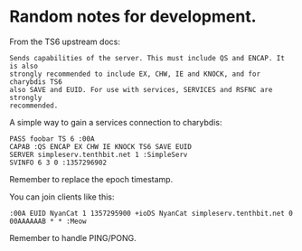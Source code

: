# Random notes for development.

From the TS6 upstream docs:

```
Sends capabilities of the server. This must include QS and ENCAP. It is also
strongly recommended to include EX, CHW, IE and KNOCK, and for charybdis TS6
also SAVE and EUID. For use with services, SERVICES and RSFNC are strongly
recommended.
```

A simple way to gain a services connection to charybdis:

```
PASS foobar TS 6 :00A
CAPAB :QS ENCAP EX CHW IE KNOCK TS6 SAVE EUID
SERVER simpleserv.tenthbit.net 1 :SimpleServ
SVINFO 6 3 0 :1357296902
```

Remember to replace the epoch timestamp.

You can join clients like this:

```
:00A EUID NyanCat 1 1357295900 +ioDS NyanCat simpleserv.tenthbit.net 0 00AAAAAAB * * :Meow
```

Remember to handle PING/PONG.